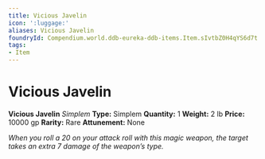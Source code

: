 ```yaml
---
title: Vicious Javelin
icon: ':luggage:'
aliases: Vicious Javelin
foundryId: Compendium.world.ddb-eureka-ddb-items.Item.sIvtbZ0H4qYS6d7t
tags:
- Item
---
```


# Vicious Javelin

**Vicious Javelin**
_Simplem_
**Type:** Simplem
**Quantity:** 1
**Weight:** 2 lb
**Price:** 10000 gp
**Rarity:** Rare
**Attunement:** None

*When you roll a 20 on your attack roll with this magic weapon, the target takes an extra 7 damage of the weapon’s type.*